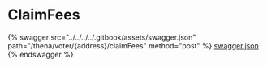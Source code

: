 # ClaimFees

{% swagger src="../../../../.gitbook/assets/swagger.json" path="/thena/voter/{address}/claimFees" method="post" %}
[swagger.json](../../../../.gitbook/assets/swagger.json)
{% endswagger %}
